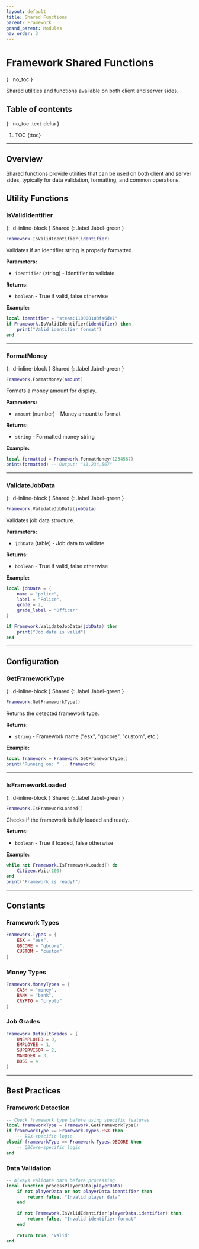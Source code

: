 ```yaml
---
layout: default
title: Shared Functions
parent: Framework
grand_parent: Modules
nav_order: 3
---
```


# Framework Shared Functions
{: .no_toc }

Shared utilities and functions available on both client and server sides.

## Table of contents
{: .no_toc .text-delta }

1. TOC
{:toc}

---

## Overview

Shared functions provide utilities that can be used on both client and server sides, typically for data validation, formatting, and common operations.

## Utility Functions

### IsValidIdentifier
{: .d-inline-block }
Shared
{: .label .label-green }

```lua
Framework.IsValidIdentifier(identifier)
```

Validates if an identifier string is properly formatted.

**Parameters:**
- `identifier` (string) - Identifier to validate

**Returns:** 
- `boolean` - True if valid, false otherwise

**Example:**
```lua
local identifier = "steam:110000103fa6de1"
if Framework.IsValidIdentifier(identifier) then
    print("Valid identifier format")
end
```

---

### FormatMoney
{: .d-inline-block }
Shared
{: .label .label-green }

```lua
Framework.FormatMoney(amount)
```

Formats a money amount for display.

**Parameters:**
- `amount` (number) - Money amount to format

**Returns:** 
- `string` - Formatted money string

**Example:**
```lua
local formatted = Framework.FormatMoney(1234567)
print(formatted) -- Output: "$1,234,567"
```

---

### ValidateJobData
{: .d-inline-block }
Shared
{: .label .label-green }

```lua
Framework.ValidateJobData(jobData)
```

Validates job data structure.

**Parameters:**
- `jobData` (table) - Job data to validate

**Returns:** 
- `boolean` - True if valid, false otherwise

**Example:**
```lua
local jobData = {
    name = "police",
    label = "Police",
    grade = 2,
    grade_label = "Officer"
}

if Framework.ValidateJobData(jobData) then
    print("Job data is valid")
end
```

---

## Configuration

### GetFrameworkType
{: .d-inline-block }
Shared
{: .label .label-green }

```lua
Framework.GetFrameworkType()
```

Returns the detected framework type.

**Returns:** 
- `string` - Framework name ("esx", "qbcore", "custom", etc.)

**Example:**
```lua
local framework = Framework.GetFrameworkType()
print("Running on: " .. framework)
```

---

### IsFrameworkLoaded
{: .d-inline-block }
Shared
{: .label .label-green }

```lua
Framework.IsFrameworkLoaded()
```

Checks if the framework is fully loaded and ready.

**Returns:** 
- `boolean` - True if loaded, false otherwise

**Example:**
```lua
while not Framework.IsFrameworkLoaded() do
    Citizen.Wait(100)
end
print("Framework is ready!")
```

---

## Constants

### Framework Types
```lua
Framework.Types = {
    ESX = "esx",
    QBCORE = "qbcore",
    CUSTOM = "custom"
}
```

### Money Types
```lua
Framework.MoneyTypes = {
    CASH = "money",
    BANK = "bank",
    CRYPTO = "crypto"
}
```

### Job Grades
```lua
Framework.DefaultGrades = {
    UNEMPLOYED = 0,
    EMPLOYEE = 1,
    SUPERVISOR = 2,
    MANAGER = 3,
    BOSS = 4
}
```

---

## Best Practices

### Framework Detection
```lua
-- Check framework type before using specific features
local frameworkType = Framework.GetFrameworkType()
if frameworkType == Framework.Types.ESX then
    -- ESX-specific logic
elseif frameworkType == Framework.Types.QBCORE then
    -- QBCore-specific logic
end
```

### Data Validation
```lua
-- Always validate data before processing
local function processPlayerData(playerData)
    if not playerData or not playerData.identifier then
        return false, "Invalid player data"
    end
    
    if not Framework.IsValidIdentifier(playerData.identifier) then
        return false, "Invalid identifier format"
    end
    
    return true, "Valid"
end
```
